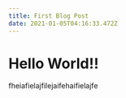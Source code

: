 ```yaml
---
title: First Blog Post
date: 2021-01-05T04:16:33.472Z
---
```

<h1>Hello World!!</h1>

<p>fheiafielajfilejaifehaifielajfe</p>